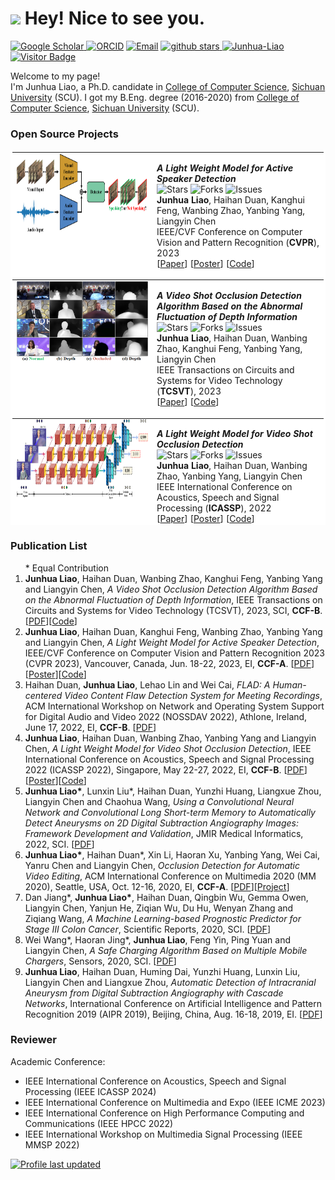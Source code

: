 <h1><img src="https://emojis.slackmojis.com/emojis/images/1531849430/4246/blob-sunglasses.gif?1531849430" width="30"/> Hey! Nice to see you.</h1>

<p>
<a href="https://scholar.google.com/citations?user=szZn9-IAAAAJ&hl=en"><img src="https://img.shields.io/badge/scholar-4385FE.svg?&style=plastic&logo=google-scholar&logoColor=white" alt="Google Scholar" height="25px"> </a>
<a href="https://orcid.org/0000-0002-3374-0289" target="_blank"><img alt="ORCID" src="https://img.shields.io/badge/-ORCID-A6CE39?style=plastic&logo=ORCID&logoColor=white" height="25px"></a>
<a href="mailto:liaojunhua@stu.scu.edu.cn"> <img src="https://img.shields.io/badge/-liaojunhua@stu.scu.edu.cn-c14438?style=plastic&logo=Gmail&logoColor=white&link=mailto:liaojunhua@stu.scu.edu.cn" height="25px" alt="Email"></a>
<a href="https://github.com/Junhua-Liao?tab=stars"> <img src="https://img.shields.io/github/stars/Junhua-Liao?label=stars&logo=github&style=plastic" height="25px" alt="github stars" /> </a>
<a href="https://github.com/Junhua-Liao" target="_blank"><img alt="Junhua-Liao" src="https://badges.pufler.dev/visits/Junhua-Liao/Junhua-Liao?logo=GitHub&label=visitors&color=ff4d6d&logoColor=white&style=plastic" height="25px"/></a>
<a href="https://github.com/Junhua-Liao" target="_blank"><img src="https://visitor-badge.laobi.icu/badge?page_id=Junhua-Liao.Junhua-Liao&left_color=%23555555&right_color=%2335ce8d&left_text=views&format=true" height="25px" alt="Visitor Badge" /></a>

	
Welcome to my page! </br> I'm Junhua Liao, a Ph.D. candidate in <a href="http://cs.scu.edu.cn" target="_blank">College of Computer Science</a>, <a href="http://www.scu.edu.cn" target="_blank">Sichuan University</a> (SCU). I got my B.Eng. degree (2016-2020) from <a href="http://cs.scu.edu.cn" target="_blank">College of Computer Science</a>, <a href="http://www.scu.edu.cn" target="_blank">Sichuan University</a> (SCU).
</p>

<h3>Open Source Projects</h3>

<table bordercolor="white" bordercolordark="white" bordercolorlight="white" cellpadding="0" cellspacing="0" height="600" bgcolor="white"> 
<tbody><tr valign="baseline"><td width="210"><p align="center" style="margin-top:0; margin-right:0; margin-bottom:0; margin-left:0;" class=""><img src="images/paper/cvpr23.png" width="210" height="130" border="0"></p></td>
<td valign="middle"><p><i><b>A Light Weight Model for Active Speaker Detection</b></i><br> 
<img alt="Stars" src="https://img.shields.io/github/stars/Junhua-Liao/Light-ASD?logo=github&style=plastic" height="18px"/>
<img alt="Forks" src="https://img.shields.io/github/forks/Junhua-Liao/Light-ASD?logo=github&style=plastic" height="18px"/>
<img alt="Issues" src="https://img.shields.io/github/issues/Junhua-Liao/Light-ASD?logo=github" height="18px"/><br>
<b>Junhua Liao</b>, Haihan Duan, Kanghui Feng, Wanbing Zhao, Yanbing Yang, Liangyin Chen<br> 
IEEE/CVF Conference on Computer Vision and Pattern Recognition (<b>CVPR</b>), 2023<br> 
<span class="tag">[<a href="https://openaccess.thecvf.com/content/CVPR2023/papers/Liao_A_Light_Weight_Model_for_Active_Speaker_Detection_CVPR_2023_paper.pdf">Paper</a>]</span> 
<span class="tag">[<a href="https://gitee.com/liaojunhua/papers/raw/master/poster/cvpr23.pdf">Poster</a>]</span> 
<span class="tag">[<a href="https://github.com/Junhua-Liao/Light-ASD">Code</a>]</span></td></tbody> 

<tbody><tr valign="baseline"><td width="210"><p align="center" style="margin-top:0; margin-right:0; margin-bottom:0; margin-left:0;" class=""><img src="images/paper/tcsvt23.png" width="210" height="130" border="0"></p></td>
<td valign="middle"><p><i><b>A Video Shot Occlusion Detection Algorithm Based on the Abnormal Fluctuation of Depth Information</b></i><br> 
<img alt="Stars" src="https://img.shields.io/github/stars/Junhua-Liao/VSOD?logo=github&style=plastic" height="18px"/>
<img alt="Forks" src="https://img.shields.io/github/forks/Junhua-Liao/VSOD?logo=github&style=plastic" height="18px"/>
<img alt="Issues" src="https://img.shields.io/github/issues/Junhua-Liao/VSOD?logo=github" height="18px"/><br>
<b>Junhua Liao</b>, Haihan Duan, Wanbing Zhao, Kanghui Feng, Yanbing Yang, Liangyin Chen<br> 
IEEE Transactions on Circuits and Systems for Video Technology (<b>TCSVT</b>), 2023<br> 
<span class="tag">[<a href="https://ieeexplore.ieee.org/document/10182309">Paper</a>]</span> 
<span class="tag">[<a href="https://github.com/Junhua-Liao/VSOD">Code</a>]</span></td></tbody> 

<tbody><tr valign="baseline"><td width="210"><p align="center" style="margin-top:0; margin-right:0; margin-bottom:0; margin-left:0;" class=""><img src="images/paper/icassp22.png" width="210" height="130" border="0"></p></td>
<td valign="middle"><p><i><b>A Light Weight Model for Video Shot Occlusion Detection</b></i><br> 
<img alt="Stars" src="https://img.shields.io/github/stars/Junhua-Liao/ICASSP22-OcclusionDetection?logo=github&style=plastic" height="18px"/>
<img alt="Forks" src="https://img.shields.io/github/forks/Junhua-Liao/ICASSP22-OcclusionDetection?logo=github&style=plastic" height="18px"/>
<img alt="Issues" src="https://img.shields.io/github/issues/Junhua-Liao/ICASSP22-OcclusionDetection?logo=github" height="18px"/><br>
<b>Junhua Liao</b>, Haihan Duan, Wanbing Zhao, Yanbing Yang, Liangyin Chen<br> 
IEEE International Conference on Acoustics, Speech and Signal Processing (<b>ICASSP</b>), 2022<br> 
<span class="tag">[<a href="https://gitee.com/liaojunhua/papers/raw/master/pdf/ICASSP_2022.pdf">Paper</a>]</span> 
<span class="tag">[<a href="https://gitee.com/liaojunhua/papers/raw/master/poster/icassp22.pdf">Poster</a>]</span> 
<span class="tag">[<a href="https://github.com/Junhua-Liao/ICASSP22-OcclusionDetection">Code</a>]</span></td></tbody> 

<tbody><tr valign="baseline"><td width="210"><p align="center" style="margin-top:0; margin-right:0; margin-bottom:0; margin-left:0;" class=""><img src="images/paper/mm20.png" width="210" height="130" border="0"></p></td>
<td valign="middle"><p><i><b>Occlusion Detection for Automatic Video Editing</b></i><br> 
<br>
<b>Junhua Liao*</b>, Haihan Duan*, Xin Li, Haoran Xu, Yanbing Yang, Wei Cai, Yanru Chen, Liangyin Chen<br> 
ACM International Conference on Multimedia (<b>MM</b>), 2020<br> 
<span class="tag">[<a href="https://seaxiaod.gitee.io/publications/2020/ACMMM2020.pdf">Paper</a>]</span> 
<span class="tag">[<a href="https://junhua-liao.github.io/Occlusion-Detection/">DataSet</a>]</span></td></tbody> 

</table>


<h3>Publication List</h3>

<ol>
  * Equal Contribution
  <li><b>Junhua Liao</b>, Haihan Duan, Wanbing Zhao, Kanghui Feng, Yanbing Yang and Liangyin Chen, <i>A Video Shot Occlusion Detection Algorithm Based on the Abnormal Fluctuation of Depth Information</i>, IEEE Transactions on Circuits and Systems for Video Technology (TCSVT), 2023, SCI, <b>CCF-B</b>. [<a href="https://ieeexplore.ieee.org/document/10182309">PDF</a>][<a href="https://github.com/Junhua-Liao/VSOD">Code</a>] </li>
	
  <li><b>Junhua Liao</b>, Haihan Duan, Kanghui Feng, Wanbing Zhao, Yanbing Yang and Liangyin Chen, <i>A Light Weight Model for Active Speaker Detection</i>, IEEE/CVF Conference on Computer Vision and Pattern Recognition 2023 (CVPR 2023), Vancouver, Canada, Jun. 18-22, 2023, EI, <b>CCF-A</b>. [<a href="https://openaccess.thecvf.com/content/CVPR2023/papers/Liao_A_Light_Weight_Model_for_Active_Speaker_Detection_CVPR_2023_paper.pdf">PDF</a>][<a href="https://gitee.com/liaojunhua/papers/raw/master/poster/cvpr23.pdf">Poster</a>][<a href="https://github.com/Junhua-Liao/Light-ASD">Code</a>] </li>
  
  <li>Haihan Duan, <b>Junhua Liao</b>, Lehao Lin and Wei Cai, <i>FLAD: A Human-centered Video Content Flaw Detection System for Meeting Recordings</i>, ACM International Workshop on Network and Operating System Support for Digital Audio and Video 2022 (NOSSDAV 2022), Athlone, Ireland, June 17, 2022, EI, <b>CCF-B</b>. [<a href="https://gitee.com/liaojunhua/papers/raw/master/pdf/NOSSDAV_2022.pdf">PDF</a>] </li>
  
  <li><b>Junhua Liao</b>, Haihan Duan, Wanbing Zhao, Yanbing Yang and Liangyin Chen, <i>A Light Weight Model for Video Shot Occlusion Detection</i>, IEEE International Conference on Acoustics, Speech and Signal Processing 2022 (ICASSP 2022), Singapore, May 22-27, 2022, EI, <b>CCF-B</b>. [<a href="https://gitee.com/liaojunhua/papers/raw/master/pdf/ICASSP_2022.pdf">PDF</a>][<a href="https://gitee.com/liaojunhua/papers/raw/master/poster/icassp22.pdf">Poster</a>][<a href="https://github.com/Junhua-Liao/ICASSP22-OcclusionDetection">Code</a>] </li>
  
  <li><b>Junhua Liao*</b>, Lunxin Liu*, Haihan Duan, Yunzhi Huang, Liangxue Zhou, Liangyin Chen and Chaohua Wang, <i>Using a Convolutional Neural Network and Convolutional Long Short-term Memory to Automatically Detect Aneurysms on 2D Digital Subtraction Angiography Images: Framework Development and Validation</i>, JMIR Medical Informatics, 2022, SCI. [<a href="https://gitee.com/liaojunhua/papers/raw/master/pdf/JMI_2022.pdf">PDF</a>]</li>
  
  <li><b>Junhua Liao*</b>, Haihan Duan*, Xin Li, Haoran Xu, Yanbing Yang, Wei Cai, Yanru Chen and Liangyin Chen, <i>Occlusion Detection for Automatic Video Editing</i>, ACM International Conference on Multimedia 2020 (MM 2020), Seattle, USA, Oct. 12-16, 2020, EI, <b>CCF-A</b>. [<a href="https://seaxiaod.gitee.io/publications/2020/ACMMM2020.pdf">PDF</a>][<a href="https://junhua-liao.github.io/Occlusion-Detection/">Project</a>] </li>
  
  <li>Dan Jiang*, <b>Junhua Liao*</b>, Haihan Duan, Qingbin Wu, Gemma Owen, Liangyin Chen, Yanjun He, Ziqian Wu, Du Hu, Wenyan Zhang and Ziqiang Wang, <i>A Machine Learning-based Prognostic Predictor for Stage III Colon Cancer</i>, Scientific Reports, 2020, SCI. [<a href="https://gitee.com/liaojunhua/papers/raw/master/pdf/SR_2020.pdf">PDF</a>] </li>
  
  <li>Wei Wang*, Haoran Jing*, <b>Junhua Liao</b>, Feng Yin, Ping Yuan and Liangyin Chen, <i>A Safe Charging Algorithm Based on Multiple Mobile Chargers</i>, Sensors, 2020, SCI. [<a href="https://gitee.com/liaojunhua/papers/raw/master/pdf/Sensors_2020.pdf">PDF</a>] </li>
  
  <li><b>Junhua Liao</b>, Haihan Duan, Huming Dai, Yunzhi Huang, Lunxin Liu, Liangyin Chen and Liangxue Zhou, <i>Automatic Detection of Intracranial Aneurysm from Digital Subtraction Angiography with Cascade Networks</i>, International Conference on Artificial Intelligence and Pattern Recognition 2019 (AIPR 2019), Beijing, China, Aug. 16-18, 2019, EI. [<a href="https://gitee.com/liaojunhua/papers/raw/master/pdf/AIPR_2019.pdf">PDF</a>] </li>
</ol>


<h3>Reviewer</h3>
<p>Academic Conference:</span></p>
<ul class="mod-sub-list">
  <li>IEEE International Conference on Acoustics, Speech and Signal Processing (IEEE ICASSP 2024)</li>
  <li>IEEE International Conference on Multimedia and Expo (IEEE ICME 2023)</li>
  <li>IEEE International Conference on High Performance Computing and Communications (IEEE HPCC 2022)</li>
  <li>IEEE International Workshop on Multimedia Signal Processing (IEEE MMSP 2022)</li>
</ul>

[![Profile last updated](https://img.shields.io/github/last-commit/Junhua-Liao/Junhua-Liao/master?label=Last%20updated&style=plastic&logo=github)](https://github.com/Junhua-Liao/Junhua-Liao/commits)
